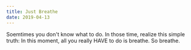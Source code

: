 ```yaml
---
title: Just Breathe
date: 2019-04-13
---
```


Soemtimes you don't know what to do. In those time, realize this simple truth: In this moment, all you really HAVE to do is breathe. So breathe.
